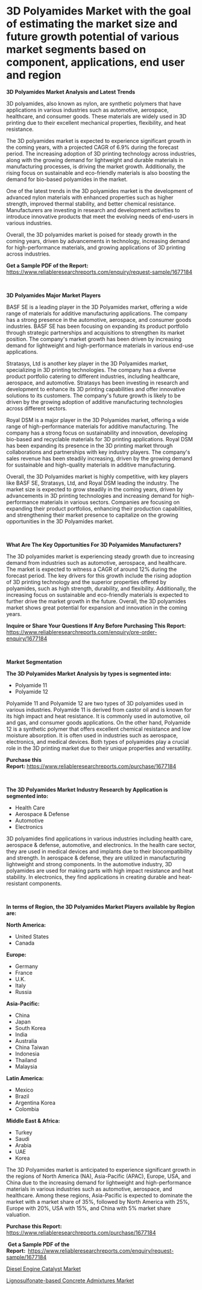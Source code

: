 <p><h1>3D Polyamides Market with the goal of estimating the market size and future growth potential of various market segments based on component, applications, end user and region</h1></p><p><strong>3D Polyamides Market Analysis and Latest Trends</strong></p>
<p><p>3D polyamides, also known as nylon, are synthetic polymers that have applications in various industries such as automotive, aerospace, healthcare, and consumer goods. These materials are widely used in 3D printing due to their excellent mechanical properties, flexibility, and heat resistance.</p><p>The 3D polyamides market is expected to experience significant growth in the coming years, with a projected CAGR of 6.9% during the forecast period. The increasing adoption of 3D printing technology across industries, along with the growing demand for lightweight and durable materials in manufacturing processes, is driving the market growth. Additionally, the rising focus on sustainable and eco-friendly materials is also boosting the demand for bio-based polyamides in the market.</p><p>One of the latest trends in the 3D polyamides market is the development of advanced nylon materials with enhanced properties such as higher strength, improved thermal stability, and better chemical resistance. Manufacturers are investing in research and development activities to introduce innovative products that meet the evolving needs of end-users in various industries.</p><p>Overall, the 3D polyamides market is poised for steady growth in the coming years, driven by advancements in technology, increasing demand for high-performance materials, and growing applications of 3D printing across industries.</p></p>
<p><strong>Get a Sample PDF of the Report:&nbsp;</strong> <a href="https://www.reliableresearchreports.com/enquiry/request-sample/1677184">https://www.reliableresearchreports.com/enquiry/request-sample/1677184</a></p>
<p>&nbsp;</p>
<p><strong>3D Polyamides Major Market Players</strong></p>
<p><p>BASF SE is a leading player in the 3D Polyamides market, offering a wide range of materials for additive manufacturing applications. The company has a strong presence in the automotive, aerospace, and consumer goods industries. BASF SE has been focusing on expanding its product portfolio through strategic partnerships and acquisitions to strengthen its market position. The company's market growth has been driven by increasing demand for lightweight and high-performance materials in various end-use applications.</p><p>Stratasys, Ltd is another key player in the 3D Polyamides market, specializing in 3D printing technologies. The company has a diverse product portfolio catering to different industries, including healthcare, aerospace, and automotive. Stratasys has been investing in research and development to enhance its 3D printing capabilities and offer innovative solutions to its customers. The company's future growth is likely to be driven by the growing adoption of additive manufacturing technologies across different sectors.</p><p>Royal DSM is a major player in the 3D Polyamides market, offering a wide range of high-performance materials for additive manufacturing. The company has a strong focus on sustainability and innovation, developing bio-based and recyclable materials for 3D printing applications. Royal DSM has been expanding its presence in the 3D printing market through collaborations and partnerships with key industry players. The company's sales revenue has been steadily increasing, driven by the growing demand for sustainable and high-quality materials in additive manufacturing.</p><p>Overall, the 3D Polyamides market is highly competitive, with key players like BASF SE, Stratasys, Ltd, and Royal DSM leading the industry. The market size is expected to grow steadily in the coming years, driven by advancements in 3D printing technologies and increasing demand for high-performance materials in various sectors. Companies are focusing on expanding their product portfolios, enhancing their production capabilities, and strengthening their market presence to capitalize on the growing opportunities in the 3D Polyamides market.</p></p>
<p>&nbsp;</p>
<p><strong>What Are The Key Opportunities For 3D Polyamides Manufacturers?</strong></p>
<p><p>The 3D polyamides market is experiencing steady growth due to increasing demand from industries such as automotive, aerospace, and healthcare. The market is expected to witness a CAGR of around 12% during the forecast period. The key drivers for this growth include the rising adoption of 3D printing technology and the superior properties offered by polyamides, such as high strength, durability, and flexibility. Additionally, the increasing focus on sustainable and eco-friendly materials is expected to further drive the market growth in the future. Overall, the 3D polyamides market shows great potential for expansion and innovation in the coming years.</p></p>
<p><strong>Inquire or Share Your Questions If Any Before Purchasing This Report:</strong> <a href="https://www.reliableresearchreports.com/enquiry/pre-order-enquiry/1677184">https://www.reliableresearchreports.com/enquiry/pre-order-enquiry/1677184</a></p>
<p>&nbsp;</p>
<p><strong>Market Segmentation</strong></p>
<p><strong>The 3D Polyamides Market Analysis by types is segmented into:</strong></p>
<p><ul><li>Polyamide 11</li><li>Polyamide 12</li></ul></p>
<p><p>Polyamide 11 and Polyamide 12 are two types of 3D polyamides used in various industries. Polyamide 11 is derived from castor oil and is known for its high impact and heat resistance. It is commonly used in automotive, oil and gas, and consumer goods applications. On the other hand, Polyamide 12 is a synthetic polymer that offers excellent chemical resistance and low moisture absorption. It is often used in industries such as aerospace, electronics, and medical devices. Both types of polyamides play a crucial role in the 3D printing market due to their unique properties and versatility.</p></p>
<p><strong>Purchase this Report:&nbsp;</strong><a href="https://www.reliableresearchreports.com/purchase/1677184">https://www.reliableresearchreports.com/purchase/1677184</a></p>
<p>&nbsp;</p>
<p><strong>The 3D Polyamides Market Industry Research by Application is segmented into:</strong></p>
<p><ul><li>Health Care</li><li>Aerospace & Defense</li><li>Automotive</li><li>Electronics</li></ul></p>
<p><p>3D polyamides find applications in various industries including health care, aerospace & defense, automotive, and electronics. In the health care sector, they are used in medical devices and implants due to their biocompatibility and strength. In aerospace & defense, they are utilized in manufacturing lightweight and strong components. In the automotive industry, 3D polyamides are used for making parts with high impact resistance and heat stability. In electronics, they find applications in creating durable and heat-resistant components.</p></p>
<p>&nbsp;</p>
<p><strong>In terms of Region, the 3D Polyamides Market Players available by Region are:</strong></p>
<p>
    <p> <strong> North America: </strong>
        <ul>
            <li>United States</li>
            <li>Canada</li>
        </ul>
        </p> 
    <p> <strong> Europe: </strong>
        <ul>
            <li>Germany</li>
            <li>France</li>
            <li>U.K.</li>
            <li>Italy</li>
            <li>Russia</li>
        </ul>
        </p> 
    <p> <strong> Asia-Pacific: </strong>
        <ul>
            <li>China</li>
            <li>Japan</li>
            <li>South Korea</li>
            <li>India</li>
            <li>Australia</li>
            <li>China Taiwan</li>
            <li>Indonesia</li>
            <li>Thailand</li>
            <li>Malaysia</li>
        </ul>
        </p> 
    <p> <strong> Latin America: </strong>
        <ul>
            <li>Mexico</li>
            <li>Brazil</li>
            <li>Argentina Korea</li>
            <li>Colombia</li>
        </ul>
        </p> 
    <p> <strong> Middle East & Africa: </strong>
        <ul>
            <li>Turkey</li>
            <li>Saudi</li>
            <li>Arabia</li>
            <li>UAE</li>
            <li>Korea</li>
        </ul>
    </p>
    </p>
<p><p>The 3D Polyamides market is anticipated to experience significant growth in the regions of North America (NA), Asia-Pacific (APAC), Europe, USA, and China due to the increasing demand for lightweight and high-performance materials in various industries such as automotive, aerospace, and healthcare. Among these regions, Asia-Pacific is expected to dominate the market with a market share of 35%, followed by North America with 25%, Europe with 20%, USA with 15%, and China with 5% market share valuation.</p></p>
<p><strong>Purchase this Report: </strong><a href="https://www.reliableresearchreports.com/purchase/1677184">https://www.reliableresearchreports.com/purchase/1677184</a></p>
<p>&nbsp;<strong>Get a Sample PDF of the Report:&nbsp;&nbsp;</strong><a href="https://www.reliableresearchreports.com/enquiry/request-sample/1677184">https://www.reliableresearchreports.com/enquiry/request-sample/1677184</a></p>
<p><strong></strong></p>
<p><p><a href="https://github.com/pgtimber/Market-Research-Report-List-1/blob/main/diesel-engine-catalyst-market.md">Diesel Engine Catalyst Market</a></p><p><a href="https://github.com/arionmp/Market-Research-Report-List-2/blob/main/lignosulfonate-based-concrete-admixtures-market.md">Lignosulfonate-based Concrete Admixtures Market</a></p></p>